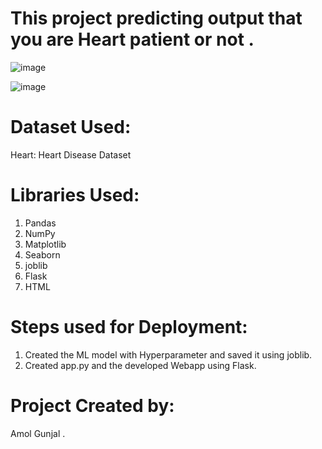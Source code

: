 # This project predicting output that you are Heart patient or not .

![image](https://user-images.githubusercontent.com/86419883/128275485-61e3b414-5aaa-4950-950c-22ee2578baac.png)

![image](https://user-images.githubusercontent.com/86419883/128275632-d13efbc7-9d63-4080-aff2-2d09d78275a6.png)

# Dataset Used:

Heart: Heart Disease Dataset

# Libraries Used:
1. Pandas
2. NumPy
3. Matplotlib
4. Seaborn
5. joblib
6. Flask
7. HTML

# Steps used for Deployment:
1. Created the ML model with Hyperparameter and saved it using joblib.
2. Created app.py and the developed Webapp using Flask.

# Project Created by:
Amol Gunjal .
